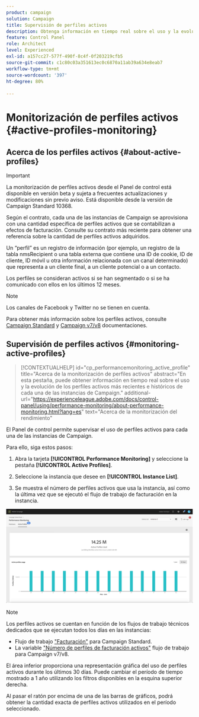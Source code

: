 ```yaml
---
product: campaign
solution: Campaign
title: Supervisión de perfiles activos
description: Obtenga información en tiempo real sobre el uso y la evolución más recientes e históricos de los Perfiles activos para cada una de las instancias de Campaign.
feature: Control Panel
role: Architect
level: Experienced
exl-id: a157cc27-577f-490f-8c4f-0f203219cfb5
source-git-commit: c1c80c03a351613ec0c6870a11ab39a634e8eab7
workflow-type: tm+mt
source-wordcount: '397'
ht-degree: 80%

---
```


# Monitorización de perfiles activos {#active-profiles-monitoring}

## Acerca de los perfiles activos {#about-active-profiles}

>[!IMPORTANT]
>
>La monitorización de perfiles activos desde el Panel de control está disponible en versión beta y sujeta a frecuentes actualizaciones y modificaciones sin previo aviso. Está disponible desde la versión de Campaign Standard 10368.

Según el contrato, cada una de las instancias de Campaign se aprovisiona con una cantidad específica de perfiles activos que se contabilizan a efectos de facturación. Consulte su contrato más reciente para obtener una referencia sobre la cantidad de perfiles activos adquiridos.

Un “perfil” es un registro de información (por ejemplo, un registro de la tabla nmsRecipient o una tabla externa que contiene una ID de cookie, ID de cliente, ID móvil u otra información relacionada con un canal determinado) que representa a un cliente final, a un cliente potencial o a un contacto.

Los perfiles se consideran activos si se han segmentado o si se ha comunicado con ellos en los últimos 12 meses.

>[!NOTE]
>
>Los canales de Facebook y Twitter no se tienen en cuenta.

Para obtener más información sobre los perfiles activos, consulte [Campaign Standard](https://experienceleague.adobe.com/docs/campaign-standard/using/profiles-and-audiences/managing-profiles/active-profiles.html) y [Campaign v7/v8](https://experienceleague.adobe.com/docs/campaign-classic/using/getting-started/profile-management/about-profiles.html#active-profiles) documentaciones.

## Supervisión de perfiles activos {#monitoring-active-profiles}

>[!CONTEXTUALHELP]
>id="cp_performancemonitoring_active_profile"
>title="Acerca de la monitorización de perfiles activos"
>abstract="En esta pestaña, puede obtener información en tiempo real sobre el uso y la evolución de los perfiles activos más recientes e históricos de cada una de las instancias de Campaign."
>additional-url="https://experienceleague.adobe.com/docs/control-panel/using/performance-monitoring/about-performance-monitoring.html?lang=es" text="Acerca de la monitorización del rendimiento"

El Panel de control permite supervisar el uso de perfiles activos para cada una de las instancias de Campaign.

Para ello, siga estos pasos:

1. Abra la tarjeta **[!UICONTROL Performance Monitoring]** y seleccione la pestaña **[!UICONTROL Active Profiles]**.

1. Seleccione la instancia que desee en **[!UICONTROL Instance List]**.

1. Se muestra el número de perfiles activos que usa la instancia, así como la última vez que se ejecutó el flujo de trabajo de facturación en la instancia.

![](assets/active-profiles-graph.png)

>[!NOTE]
>
>Los perfiles activos se cuentan en función de los flujos de trabajo técnicos dedicados que se ejecutan todos los días en las instancias:
>
>* Flujo de trabajo [&quot;Facturación&quot;](https://experienceleague.adobe.com/docs/campaign-standard/using/administrating/application-settings/technical-workflows.html?lang=es) para Campaign Standard.
>* La variable [&quot;Número de perfiles de facturación activos&quot;](https://experienceleague.adobe.com/docs/campaign-classic/using/automating-with-workflows/advanced-management/about-technical-workflows.html?lang=es) flujo de trabajo para Campaign v7/v8.


El área inferior proporciona una representación gráfica del uso de perfiles activos durante los últimos 30 días. Puede cambiar el período de tiempo mostrado a 1 año utilizando los filtros disponibles en la esquina superior derecha.

Al pasar el ratón por encima de una de las barras de gráficos, podrá obtener la cantidad exacta de perfiles activos utilizados en el período seleccionado.
